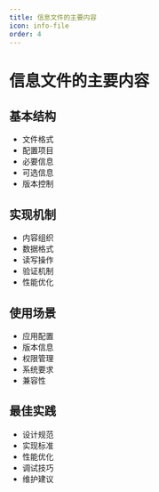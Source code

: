 ```yaml
---
title: 信息文件的主要内容
icon: info-file
order: 4
---
```


# 信息文件的主要内容

## 基本结构
- 文件格式
- 配置项目
- 必要信息
- 可选信息
- 版本控制

## 实现机制
- 内容组织
- 数据格式
- 读写操作
- 验证机制
- 性能优化

## 使用场景
- 应用配置
- 版本信息
- 权限管理
- 系统要求
- 兼容性

## 最佳实践
- 设计规范
- 实现标准
- 性能优化
- 调试技巧
- 维护建议
